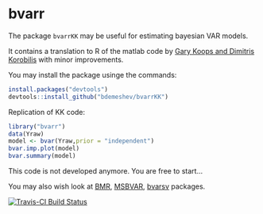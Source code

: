 bvarr
=====

The package `bvarrKK` may be useful for estimating bayesian VAR models.

It contains a translation to R of the matlab code by
[Gary Koops and Dimitris Korobilis](http://personal.strath.ac.uk/gary.koop/bayes_matlab_code_by_koop_and_korobilis.html) with minor improvements.

You may install the package usinge the commands:
```R
install.packages("devtools")
devtools::install_github("bdemeshev/bvarrKK")
```

Replication of KK code:
```R
library("bvarr")
data(Yraw)
model <- bvar(Yraw,prior = "independent")
bvar.imp.plot(model)
bvar.summary(model)
```

This code is not developed anymore. You are free to start...


You may also wish look at [BMR](http://bayes.squarespace.com/bmr/), [MSBVAR](http://cran.r-project.org/web/packages/MSBVAR/), [bvarsv](https://cran.r-project.org/web/packages/bvarsv/index.html) packages. 


[![Travis-CI Build Status](https://travis-ci.org/bdemeshev/bvarrKK.svg?branch=master)](https://travis-ci.org/bdemeshev/bvarrKK)


